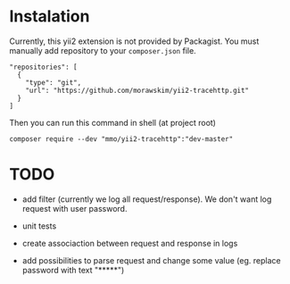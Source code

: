 # Instalation
Currently, this yii2 extension is not provided by Packagist.
You must manually add repository to your `composer.json` file.

````
"repositories": [
  {
    "type": "git",
    "url": "https://github.com/morawskim/yii2-tracehttp.git"
  }
]
````

Then you can run this command in shell (at project root)
````
composer require --dev "mmo/yii2-tracehttp":"dev-master"
````

# TODO
* add filter (currently we log all request/response). We don't want log
request with user password.

* unit tests

* create associaction between request and response in logs

* add possibilities to parse request and change some value (eg. replace password with text "*****")
